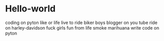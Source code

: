 # Hello-world
coding on pyton 
like or life
live to ride
biker boys
blogger on you tube
ride on harley-davidson
fuck girls
fun from life
smoke marihuana
write code on pyton
